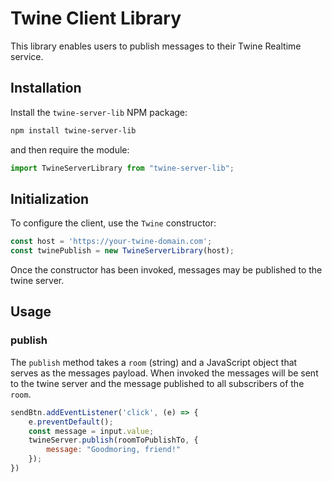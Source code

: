 # Twine Client Library

This library enables users to publish messages to their Twine Realtime service.

## Installation

Install the `twine-server-lib` NPM package:

```bash
npm install twine-server-lib
```

and then require the module:

```js
import TwineServerLibrary from "twine-server-lib";
```

## Initialization

To configure the client, use the `Twine` constructor:

```js
const host = 'https://your-twine-domain.com';
const twinePublish = new TwineServerLibrary(host);
```

Once the constructor has been invoked, messages may be published to the twine server.

## Usage

### publish

The `publish` method takes a `room` (string) and a JavaScript object that serves as the messages payload. When invoked the messages will be sent to the twine server and the message published to all subscribers of the `room`. 

```js
sendBtn.addEventListener('click', (e) => {
	e.preventDefault();
	const message = input.value;
	twineServer.publish(roomToPublishTo, { 
		message: "Goodmoring, friend!"
	}); 
})
```